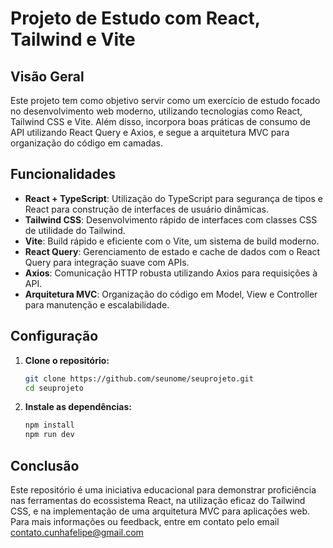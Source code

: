 # Projeto de Estudo com React, Tailwind e Vite

## Visão Geral

Este projeto tem como objetivo servir como um exercício de estudo focado no desenvolvimento web moderno, utilizando tecnologias como React, Tailwind CSS e Vite. Além disso, incorpora boas práticas de consumo de API utilizando React Query e Axios, e segue a arquitetura MVC para organização do código em camadas.

## Funcionalidades

- **React + TypeScript**: Utilização do TypeScript para segurança de tipos e React para construção de interfaces de usuário dinâmicas.
- **Tailwind CSS**: Desenvolvimento rápido de interfaces com classes CSS de utilidade do Tailwind.
- **Vite**: Build rápido e eficiente com o Vite, um sistema de build moderno.
- **React Query**: Gerenciamento de estado e cache de dados com o React Query para integração suave com APIs.
- **Axios**: Comunicação HTTP robusta utilizando Axios para requisições à API.
- **Arquitetura MVC**: Organização do código em Model, View e Controller para manutenção e escalabilidade.

## Configuração

1. **Clone o repositório:**
   ```bash
   git clone https://github.com/seunome/seuprojeto.git
   cd seuprojeto
2. **Instale as dependências:**
   ```bash
   npm install
   npm run dev

## Conclusão
Este repositório é uma iniciativa educacional para demonstrar proficiência nas ferramentas do ecossistema React, na utilização eficaz do Tailwind CSS, e na implementação de uma arquitetura MVC para aplicações web. Para mais informações ou feedback, entre em contato pelo email contato.cunhafelipe@gmail.com
